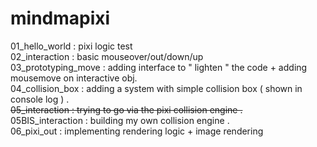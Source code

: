 mindmapixi
==========

01_hello_world : pixi logic test <br>
02_interaction : basic mouseover/out/down/up <br>
03_prototyping_move : adding interface to " lighten " the code + adding mousemove on interactive obj. <br>
04_collision_box : adding a system with simple collision box ( shown in console log ) .<br>
<del>05_interaction : trying to go via the pixi collision engine .</del><br>
05BIS_interaction : building my own collision engine .<br>
06_pixi_out : implementing rendering logic + image rendering <br>
